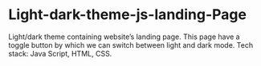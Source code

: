 # Light-dark-theme-js-landing-Page
Light/dark theme containing website’s landing page.
This page have a toggle button by which we can switch between light and dark mode.
Tech stack: Java Script, HTML, CSS.
